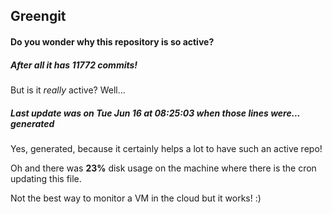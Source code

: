 ## Greengit

#### Do you wonder why this repository is so active?

##### After all it has 11772 commits!

But is it *really* active? Well...

##### Last update was on Tue Jun 16 at 08:25:03 when those lines were... generated

Yes, generated, because it certainly helps a lot to have such an active repo!

Oh and there was **23%** disk usage on the machine
where there is the cron updating this file.

Not the best way to monitor a VM in the cloud but it works! :)
